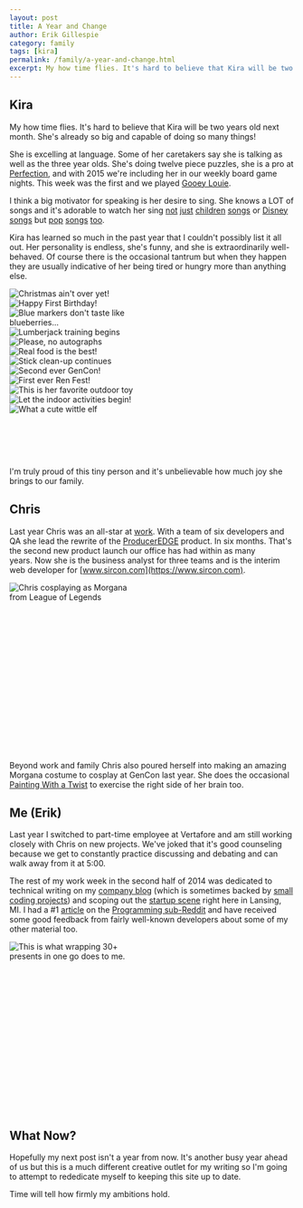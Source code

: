 ```yaml
---
layout: post
title: A Year and Change
author: Erik Gillespie
category: family
tags: [kira]
permalink: /family/a-year-and-change.html
excerpt: My how time flies. It's hard to believe that Kira will be two years old next month. She's already so big and capable of doing so many things!<br/>
---
```


## Kira

My how time flies. It's hard to believe that Kira will be two years old next month. She's already so big and capable of doing so many things!

She is excelling at language. Some of her caretakers say she is talking as well as the three year olds. She's doing twelve piece puzzles, she is a pro at [Perfection](http://en.wikipedia.org/wiki/Perfection_(board_game)), and with 2015 we're including her in our weekly board game nights. This week was the first and we played [Gooey Louie](http://www.gooeylouiegame.com).

I think a big motivator for speaking is her desire to sing. She knows a LOT of songs and it's adorable to watch her sing [not](https://www.youtube.com/watch?v=mNuocyhnJtQ) [just](https://www.youtube.com/watch?v=0IvC6fZYGMM) [children](https://www.youtube.com/watch?v=j_BLnZHENoM) [songs](https://www.youtube.com/watch?v=WFBXhCYrqv4) or [Disney](https://www.youtube.com/watch?v=L0MK7qz13bU) [songs](https://www.youtube.com/watch?v=nPImqZo0D74) but [pop](https://www.youtube.com/watch?v=7PCkvCPvDXk) [songs](https://www.youtube.com/watch?v=nfWlot6h_JM) [too](https://www.youtube.com/watch?v=PIh2xe4jnpk).

Kira has learned so much in the past year that I couldn't possibly list it all out. Her personality is endless, she's funny, and she is extraordinarily well-behaved. Of course there is the occasional tantrum but when they happen they are usually indicative of her being tired or hungry more than anything else.

<div class="gala" style="width:225px; height:300px">
  <img src="/img/kira-2014-01.jpg" alt="Christmas ain't over yet!"/>
  <img src="/img/kira-2014-02.jpg" alt="Happy First Birthday!"/>
  <img src="/img/kira-2014-03.jpg" alt="Blue markers don't taste like blueberries..."/>
  <img src="/img/kira-2014-04.jpg" alt="Lumberjack training begins"/>
  <img src="/img/kira-2014-05.jpg" alt="Please, no autographs"/>
  <img src="/img/kira-2014-06.jpg" alt="Real food is the best!"/>
  <img src="/img/kira-2014-07.jpg" alt="Stick clean-up continues"/>
  <img src="/img/kira-2014-08.jpg" alt="Second ever GenCon!"/>
  <img src="/img/kira-2014-09.jpg" alt="First ever Ren Fest!"/>
  <img src="/img/kira-2014-10.jpg" alt="This is her favorite outdoor toy"/>
  <img src="/img/kira-2014-11.jpg" alt="Let the indoor activities begin!"/>
  <img src="/img/kira-2014-12.jpg" alt="What a cute wittle elf"/>
</div>

I'm truly proud of this tiny person and it's unbelievable how much joy she brings to our family.

## Chris

Last year Chris was an all-star at [work](http://www.vertafore.com). With a team of six developers and QA she lead the rewrite of the [ProducerEDGE](https://www.sircon.com/produceredge/) product. In six months. That's the second new product launch our office has had within as many years. Now she is the business analyst for three teams and is the interim web developer for [www.sircon.com](https://www.sircon.com).

<div class="gala" style="width:225px; height:300px">
  <img src="/img/morgana-chris-gencon-2014.jpg" alt="Chris cosplaying as Morgana from League of Legends"/>
</div>

Beyond work and family Chris also poured herself into making an amazing Morgana costume to cosplay at GenCon last year. She does the occasional [Painting With a Twist](http://www.paintingwithatwist.com/lansing/) to exercise the right side of her brain too.

## Me (Erik)

Last year I switched to part-time employee at Vertafore and am still working closely with Chris on new projects. We've joked that it's good counseling because we get to constantly practice discussing and debating and can walk away from it at 5:00.

The rest of my work week in the second half of 2014 was dedicated to technical writing on my [company blog](http://technicalrex.com) (which is sometimes backed by [small coding projects](http://pegger.technicalrex.com)) and scoping out the [startup scene](http://startuplansing.org) right here in Lansing, MI. I had a #1 [article](http://technicalrex.com/2014/07/14/30-days-of-answers-on-stack-overflow/) on the [Programming sub-Reddit](http://www.reddit.com/r/programming/comments/2c59xe/what_i_learned_from_answering_questions_for_30/) and have received some good feedback from fairly well-known developers about some of my other material too.

<div class="gala" style="width:225px; height:300px">
  <img src="/img/erik-derping.jpg" alt="This is what wrapping 30+ presents in one go does to me."/>
</div>

## What Now?

Hopefully my next post isn't a year from now. It's another busy year ahead of us but this is a much different creative outlet for my writing so I'm going to attempt to rededicate myself to keeping this site up to date.

Time will tell how firmly my ambitions hold.

